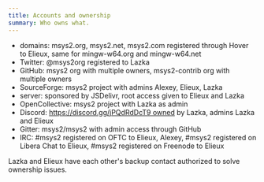 ```yaml
---
title: Accounts and ownership
summary: Who owns what.
---
```


- domains: msys2.org, msys2.net, msys2.com registered through Hover to Elieux, same for mingw-w64.org and mingw-w64.net
- Twitter: @msys2org registered to Lazka
- GitHub: msys2 org with multiple owners, msys2-contrib org with multiple owners
- SourceForge: msys2 project with admins Alexey, Elieux, Lazka
- server: sponsored by JSDelivr, root access given to Elieux and Lazka
- OpenCollective: msys2 project with Lazka as admin
- Discord: https://discord.gg/jPQdRdDcT9 owned by Lazka, admins Lazka and Elieux
- Gitter: msys2/msys2 with admin access through GitHub
- IRC: #msys2 registered on OFTC to Elieux, Alexey, #msys2 registered on Libera Chat to Elieux, #msys2 registered on Freenode to Elieux

Lazka and Elieux have each other's backup contact authorized to solve ownership issues.
